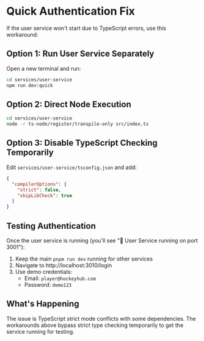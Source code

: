 # Quick Authentication Fix

If the user service won't start due to TypeScript errors, use this workaround:

## Option 1: Run User Service Separately
Open a new terminal and run:

```bash
cd services/user-service
npm run dev:quick
```

## Option 2: Direct Node Execution
```bash
cd services/user-service
node -r ts-node/register/transpile-only src/index.ts
```

## Option 3: Disable TypeScript Checking Temporarily
Edit `services/user-service/tsconfig.json` and add:
```json
{
  "compilerOptions": {
    "strict": false,
    "skipLibCheck": true
  }
}
```

## Testing Authentication
Once the user service is running (you'll see "👤 User Service running on port 3001"):

1. Keep the main `pnpm run dev` running for other services
2. Navigate to http://localhost:3010/login
3. Use demo credentials:
   - Email: `player@hockeyhub.com`
   - Password: `demo123`

## What's Happening
The issue is TypeScript strict mode conflicts with some dependencies. The workarounds above bypass strict type checking temporarily to get the service running for testing.